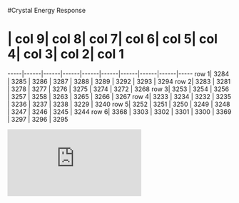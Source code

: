 #Crystal Energy Response

 #   | col 9| col 8| col 7| col 6| col 5| col 4| col 3| col 2| col 1
-----|------|------|------|------|------|------|------|------|-----
row 1| 3284 | 3285 | 3286 | 3287 | 3288 | 3289 | 3292 | 3293 | 3294
row 2| 3283 | 3281 | 3278 | 3277 | 3276 | 3275 | 3274 | 3272 | 3268
row 3| 3253 | 3254 | 3256 | 3257 | 3258 | 3263 | 3265 | 3266 | 3267
row 4| 3233 | 3234 | 3232 | 3235 | 3236 | 3237 | 3238 | 3229 | 3240
row 5| 3252 | 3251 | 3250 | 3249 | 3248 | 3247 | 3246 | 3245 | 3244
row 6| 3368 | 3303 | 3302 | 3301 | 3300 | 3369 | 3297 | 3296 | 3295

![xtalhitDist.pdf](https://github.com/kimsiang/SLAC2016/blob/master/CrystalEnergyResponse/xtalhitDist.pdf)
